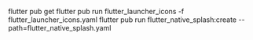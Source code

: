 flutter pub get
flutter pub run flutter_launcher_icons -f flutter_launcher_icons.yaml
flutter pub run flutter_native_splash:create --path=flutter_native_splash.yaml